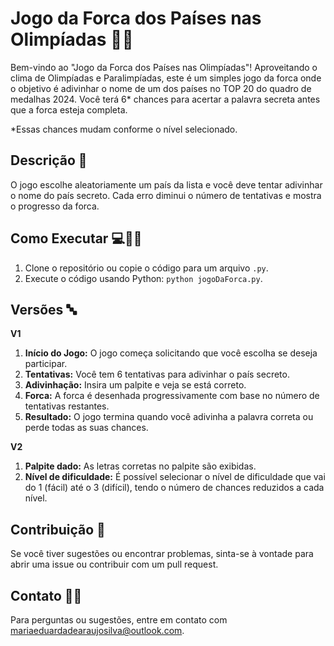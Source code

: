 # Jogo da Forca dos Países nas Olimpíadas 🥇✨

Bem-vindo ao "Jogo da Forca dos Países nas Olimpíadas"! Aproveitando o clima de Olimpíadas e Paralimpíadas, este é um simples jogo da forca onde o objetivo é adivinhar o nome de um dos países no TOP 20 do quadro de medalhas 2024. Você terá 6* chances para acertar a palavra secreta antes que a forca esteja completa.

*Essas chances mudam conforme o nível selecionado.

## Descrição 📝

O jogo escolhe aleatoriamente um país da lista e você deve tentar adivinhar o nome do país secreto. Cada erro diminui o número de tentativas e mostra o progresso da forca.

## Como Executar 💻👩‍💻

1. Clone o repositório ou copie o código para um arquivo `.py`.
2. Execute o código usando Python: `python jogoDaForca.py`.

## Versões 🔤
**V1**
1. **Início do Jogo:** O jogo começa solicitando que você escolha se deseja participar.
2. **Tentativas:** Você tem 6 tentativas para adivinhar o país secreto.
3. **Adivinhação:** Insira um palpite e veja se está correto.
4. **Forca:** A forca é desenhada progressivamente com base no número de tentativas restantes.
5. **Resultado:** O jogo termina quando você adivinha a palavra correta ou perde todas as suas chances.

**V2**
1. **Palpite dado:** As letras corretas no palpite são exibidas. 
2. **Nível de dificuldade:** É possível selecionar o nível de dificuldade que vai do 1 (fácil) até o 3 (difícil), tendo o número de chances reduzidos a cada nível.

## Contribuição 🤝

Se você tiver sugestões ou encontrar problemas, sinta-se à vontade para abrir uma issue ou contribuir com um pull request.

## Contato 📧📞

Para perguntas ou sugestões, entre em contato com [mariaeduardadearaujosilva@outlook.com](mailto:mariaeduardadearaujosilva@outlook.com).
